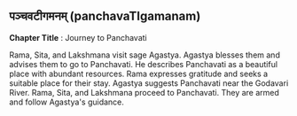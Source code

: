 ## पञ्चवटीगमनम् (panchavaTIgamanam)
**Chapter Title** : Journey to Panchavati

Rama, Sita, and Lakshmana visit sage Agastya. Agastya blesses them and advises them to go to Panchavati. He describes Panchavati as a beautiful place with abundant resources. Rama expresses gratitude and seeks a suitable place for their stay. Agastya suggests Panchavati near the Godavari River. Rama, Sita, and Lakshmana proceed to Panchavati. They are armed and follow Agastya's guidance.